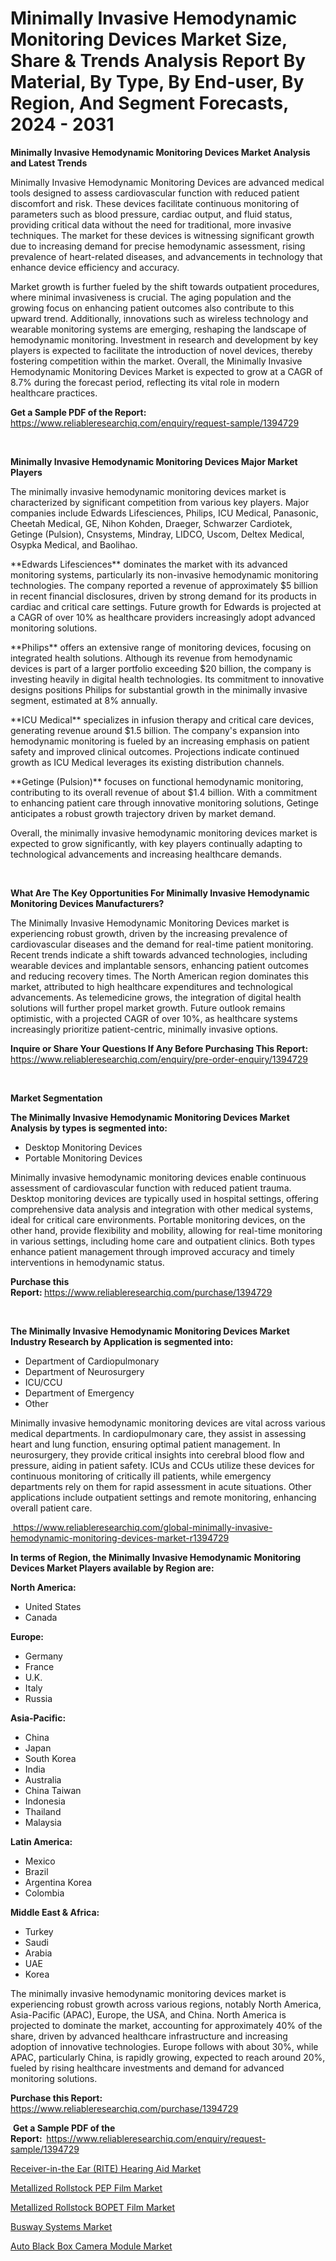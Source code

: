 <p><h1>Minimally Invasive Hemodynamic Monitoring Devices Market Size, Share & Trends Analysis Report By Material, By Type, By End-user, By Region, And Segment Forecasts, 2024 - 2031</h1></p><p><strong>Minimally Invasive Hemodynamic Monitoring Devices Market Analysis and Latest Trends</strong></p>
<p><p>Minimally Invasive Hemodynamic Monitoring Devices are advanced medical tools designed to assess cardiovascular function with reduced patient discomfort and risk. These devices facilitate continuous monitoring of parameters such as blood pressure, cardiac output, and fluid status, providing critical data without the need for traditional, more invasive techniques. The market for these devices is witnessing significant growth due to increasing demand for precise hemodynamic assessment, rising prevalence of heart-related diseases, and advancements in technology that enhance device efficiency and accuracy.</p><p>Market growth is further fueled by the shift towards outpatient procedures, where minimal invasiveness is crucial. The aging population and the growing focus on enhancing patient outcomes also contribute to this upward trend. Additionally, innovations such as wireless technology and wearable monitoring systems are emerging, reshaping the landscape of hemodynamic monitoring. Investment in research and development by key players is expected to facilitate the introduction of novel devices, thereby fostering competition within the market. Overall, the Minimally Invasive Hemodynamic Monitoring Devices Market is expected to grow at a CAGR of 8.7% during the forecast period, reflecting its vital role in modern healthcare practices.</p></p>
<p><strong>Get a Sample PDF of the Report:&nbsp;</strong> <a href="https://www.reliableresearchiq.com/enquiry/request-sample/1394729">https://www.reliableresearchiq.com/enquiry/request-sample/1394729</a></p>
<p>&nbsp;</p>
<p><strong>Minimally Invasive Hemodynamic Monitoring Devices Major Market Players</strong></p>
<p><p>The minimally invasive hemodynamic monitoring devices market is characterized by significant competition from various key players. Major companies include Edwards Lifesciences, Philips, ICU Medical, Panasonic, Cheetah Medical, GE, Nihon Kohden, Draeger, Schwarzer Cardiotek, Getinge (Pulsion), Cnsystems, Mindray, LIDCO, Uscom, Deltex Medical, Osypka Medical, and Baolihao.</p><p>**Edwards Lifesciences** dominates the market with its advanced monitoring systems, particularly its non-invasive hemodynamic monitoring technologies. The company reported a revenue of approximately $5 billion in recent financial disclosures, driven by strong demand for its products in cardiac and critical care settings. Future growth for Edwards is projected at a CAGR of over 10% as healthcare providers increasingly adopt advanced monitoring solutions.</p><p>**Philips** offers an extensive range of monitoring devices, focusing on integrated health solutions. Although its revenue from hemodynamic devices is part of a larger portfolio exceeding $20 billion, the company is investing heavily in digital health technologies. Its commitment to innovative designs positions Philips for substantial growth in the minimally invasive segment, estimated at 8% annually.</p><p>**ICU Medical** specializes in infusion therapy and critical care devices, generating revenue around $1.5 billion. The company's expansion into hemodynamic monitoring is fueled by an increasing emphasis on patient safety and improved clinical outcomes. Projections indicate continued growth as ICU Medical leverages its existing distribution channels.</p><p>**Getinge (Pulsion)** focuses on functional hemodynamic monitoring, contributing to its overall revenue of about $1.4 billion. With a commitment to enhancing patient care through innovative monitoring solutions, Getinge anticipates a robust growth trajectory driven by market demand.</p><p>Overall, the minimally invasive hemodynamic monitoring devices market is expected to grow significantly, with key players continually adapting to technological advancements and increasing healthcare demands.</p></p>
<p>&nbsp;</p>
<p><strong>What Are The Key Opportunities For Minimally Invasive Hemodynamic Monitoring Devices Manufacturers?</strong></p>
<p><p>The Minimally Invasive Hemodynamic Monitoring Devices market is experiencing robust growth, driven by the increasing prevalence of cardiovascular diseases and the demand for real-time patient monitoring. Recent trends indicate a shift towards advanced technologies, including wearable devices and implantable sensors, enhancing patient outcomes and reducing recovery times. The North American region dominates this market, attributed to high healthcare expenditures and technological advancements. As telemedicine grows, the integration of digital health solutions will further propel market growth. Future outlook remains optimistic, with a projected CAGR of over 10%, as healthcare systems increasingly prioritize patient-centric, minimally invasive options.</p></p>
<p><strong>Inquire or Share Your Questions If Any Before Purchasing This Report:</strong> <a href="https://www.reliableresearchiq.com/enquiry/pre-order-enquiry/1394729">https://www.reliableresearchiq.com/enquiry/pre-order-enquiry/1394729</a></p>
<p>&nbsp;</p>
<p><strong>Market Segmentation</strong></p>
<p><strong>The Minimally Invasive Hemodynamic Monitoring Devices Market Analysis by types is segmented into:</strong></p>
<p><ul><li>Desktop Monitoring Devices</li><li>Portable Monitoring Devices</li></ul></p>
<p><p>Minimally invasive hemodynamic monitoring devices enable continuous assessment of cardiovascular function with reduced patient trauma. Desktop monitoring devices are typically used in hospital settings, offering comprehensive data analysis and integration with other medical systems, ideal for critical care environments. Portable monitoring devices, on the other hand, provide flexibility and mobility, allowing for real-time monitoring in various settings, including home care and outpatient clinics. Both types enhance patient management through improved accuracy and timely interventions in hemodynamic status.</p></p>
<p><strong>Purchase this Report:&nbsp;</strong><a href="https://www.reliableresearchiq.com/purchase/1394729">https://www.reliableresearchiq.com/purchase/1394729</a></p>
<p>&nbsp;</p>
<p><strong>The Minimally Invasive Hemodynamic Monitoring Devices Market Industry Research by Application is segmented into:</strong></p>
<p><ul><li>Department of Cardiopulmonary</li><li>Department of Neurosurgery</li><li>ICU/CCU</li><li>Department of Emergency</li><li>Other</li></ul></p>
<p><p>Minimally invasive hemodynamic monitoring devices are vital across various medical departments. In cardiopulmonary care, they assist in assessing heart and lung function, ensuring optimal patient management. In neurosurgery, they provide critical insights into cerebral blood flow and pressure, aiding in patient safety. ICUs and CCUs utilize these devices for continuous monitoring of critically ill patients, while emergency departments rely on them for rapid assessment in acute situations. Other applications include outpatient settings and remote monitoring, enhancing overall patient care.</p></p>
<p><a href="https://www.reliableresearchiq.com/global-minimally-invasive-hemodynamic-monitoring-devices-market-r1394729">&nbsp;https://www.reliableresearchiq.com/global-minimally-invasive-hemodynamic-monitoring-devices-market-r1394729</a></p>
<p><strong>In terms of Region, the Minimally Invasive Hemodynamic Monitoring Devices Market Players available by Region are:</strong></p>
<p>
    <p> <strong> North America: </strong>
        <ul>
            <li>United States</li>
            <li>Canada</li>
        </ul>
        </p> 
    <p> <strong> Europe: </strong>
        <ul>
            <li>Germany</li>
            <li>France</li>
            <li>U.K.</li>
            <li>Italy</li>
            <li>Russia</li>
        </ul>
        </p> 
    <p> <strong> Asia-Pacific: </strong>
        <ul>
            <li>China</li>
            <li>Japan</li>
            <li>South Korea</li>
            <li>India</li>
            <li>Australia</li>
            <li>China Taiwan</li>
            <li>Indonesia</li>
            <li>Thailand</li>
            <li>Malaysia</li>
        </ul>
        </p> 
    <p> <strong> Latin America: </strong>
        <ul>
            <li>Mexico</li>
            <li>Brazil</li>
            <li>Argentina Korea</li>
            <li>Colombia</li>
        </ul>
        </p> 
    <p> <strong> Middle East & Africa: </strong>
        <ul>
            <li>Turkey</li>
            <li>Saudi</li>
            <li>Arabia</li>
            <li>UAE</li>
            <li>Korea</li>
        </ul>
    </p>
    </p>
<p><p>The minimally invasive hemodynamic monitoring devices market is experiencing robust growth across various regions, notably North America, Asia-Pacific (APAC), Europe, the USA, and China. North America is projected to dominate the market, accounting for approximately 40% of the share, driven by advanced healthcare infrastructure and increasing adoption of innovative technologies. Europe follows with about 30%, while APAC, particularly China, is rapidly growing, expected to reach around 20%, fueled by rising healthcare investments and demand for advanced monitoring solutions.</p></p>
<p><strong>Purchase this Report: </strong><a href="https://www.reliableresearchiq.com/purchase/1394729">https://www.reliableresearchiq.com/purchase/1394729</a></p>
<p>&nbsp;<strong>Get a Sample PDF of the Report:&nbsp;&nbsp;</strong><a href="https://www.reliableresearchiq.com/enquiry/request-sample/1394729">https://www.reliableresearchiq.com/enquiry/request-sample/1394729</a></p>
<p><strong></strong></p>
<p><p><a href="https://github.com/alesiasc0na/Market-Research-Report-List-1/blob/main/receiver-in-the-ear-rite-hearing-aid-market.md">Receiver-in-the Ear (RITE) Hearing Aid Market</a></p><p><a href="https://issuu.com/reportprime-2/docs/metallized-rollstock-pep-film-marke_9bf37ff7fdd9a6">Metallized Rollstock PEP Film Market</a></p><p><a href="https://issuu.com/reportprime-2/docs/metallized-rollstock-bopet-film-mar_bab08f1540c087">Metallized Rollstock BOPET Film Market</a></p><p><a href="https://www.linkedin.com/pulse/global-busway-systems-market-sector-types-applications-player-cdjff?trackingId=yDDdeXiETXCr9TZ9bU6b6g%3D%3D">Busway Systems Market</a></p><p><a href="https://github.com/kathiestrine5ty/Market-Research-Report-List-1/blob/main/auto-black-box-camera-module-market.md">Auto Black Box Camera Module Market</a></p></p>